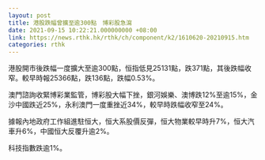 ```yaml
---
layout: post
title: 港股跌幅曾擴至逾300點　博彩股急瀉
date: 2021-09-15 10:22:21.000000000 +08:00
link: https://news.rthk.hk/rthk/ch/component/k2/1610620-20210915.htm
categories: rthk
---
```


港股開市後跌幅一度擴大至逾300點，恒指低見25131點，跌371點，其後跌幅收窄。較早時報25366點，跌136點，跌幅0.53%。

澳門諮詢收緊博彩業監管，博彩股大幅下挫，銀河娛樂、澳博跌12%至逾15%，金沙中國跌近25%，永利澳門一度重挫近34%，較早時跌幅收窄至24%。

據報內地政府工作組進駐恒大，恒大系股價反彈，恒大物業較早時升7%，恒大汽車升6%，中國恒大反覆升逾2%。

科技指數跌逾1%。
